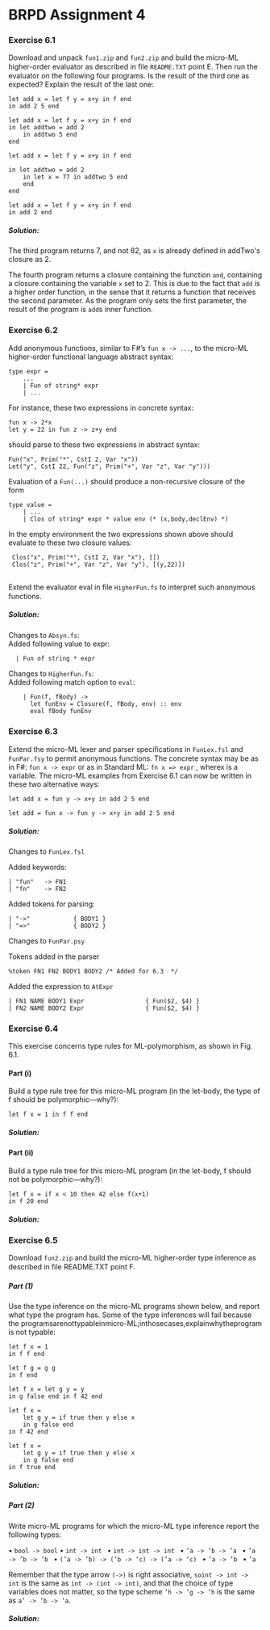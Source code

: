 # BRPD Assignment 4 

### Exercise 6.1 
Download and unpack ``fun1.zip`` and ``fun2.zip`` and build the micro-ML higher-order evaluator as described in ﬁle ``README.TXT`` point E. Then run the evaluator on the following four programs. Is the result of the third one as expected? Explain the result of the last one: 

````
let add x = let f y = x+y in f end
in add 2 5 end

let add x = let f y = x+y in f end 
in let addtwo = add 2 
    in addtwo 5 end 
end

let add x = let f y = x+y in f end 
    
in let addtwo = add 2 
    in let x = 77 in addtwo 5 end 
    end 
end

let add x = let f y = x+y in f end 
in add 2 end
````

##### Solution:
The third program returns 7, and not 82, as `x` is already defined in addTwo's closure as 2.  

The fourth program returns a closure containing the function `and`, containing a closure containing the variable `x` set to 2.
This is due to the fact that `add` is a higher order function, in the sense that it returns a function that receives the second parameter. As the program only sets the first parameter, the result of the program is `add`s inner function.

### Exercise 6.2 
Add anonymous functions, similar to F#’s ``fun x -> ...``, to the micro-ML higher-order functional language abstract syntax:

````
type expr = 
    ... 
    | Fun of string* expr 
    | ...
````

For instance, these two expressions in concrete syntax: 

````
fun x -> 2*x 
let y = 22 in fun z -> z+y end
````
should parse to these two expressions in abstract syntax: 
````
Fun("x", Prim("*", CstI 2, Var "x")) 
Let("y", CstI 22, Fun("z", Prim("+", Var "z", Var "y"))) 
````

Evaluation of a ``Fun(...)`` should produce a non-recursive closure of the form 
````
type value = 
    | ... 
    | Clos of string* expr * value env (* (x,body,declEnv) *) 
````
In the empty environment the two expressions shown above should evaluate to these two closure values:
````
 Clos("x", Prim("*", CstI 2, Var "x"), []) 
 Clos("z", Prim("+", Var "z", Var "y"), [(y,22)])
 
 ````
  Extend the evaluator eval in ﬁle ``HigherFun.fs`` to interpret such anonymous functions.


##### Solution:
Changes to `Absyn.fs`:  
Added following value to expr:
```f# script
  | Fun of string * expr
```

Changes to `HigherFun.fs`:  
Added following match option to `eval`:  
```f# script
    | Fun(f, fBody) ->
      let funEnv = Closure(f, fBody, env) :: env
      eval fBody funEnv
```
### Exercise 6.3 
Extend the micro-ML lexer and parser speciﬁcations in ``FunLex.fsl`` and ``FunPar.fsy`` to permit anonymous functions. The concrete syntax may be as in F#: ``fun x -> expr`` or as in Standard ML: ``fn x => expr`` , wherex is a variable. The micro-ML examples from Exercise 6.1 can now be written in these two alternative ways: 

````
let add x = fun y -> x+y in add 2 5 end

let add = fun x -> fun y -> x+y in add 2 5 end
````

##### Solution:

Changes to ``FunLex.fsl``

Added keywords:
````
| "fun"   -> FN1  
| "fn"    -> FN2 
````

Added tokens for parsing:
````
| "->"            { BODY1 }  
| "=>"            { BODY2 }  
````

Changes to ``FunPar.psy``

Tokens added in the parser
````
%token FN1 FN2 BODY1 BODY2 /* Added for 6.3  */
````

Added the expression to ``AtExpr``
````
| FN1 NAME BODY1 Expr                 { Fun($2, $4) } 
| FN2 NAME BODY2 Expr                 { Fun($2, $4) }
````

### Exercise 6.4 
This exercise concerns type rules for ML-polymorphism, as shown in Fig. 6.1. 
#### Part (i) 
Build a type rule tree for this micro-ML program (in the let-body, the type of f should be polymorphic—why?):

``let f x = 1 in f f end``

##### Solution:

#### Part (ii) 
Build a type rule tree for this micro-ML program (in the let-body, f should not be polymorphic—why?):
````
let f x = if x < 10 then 42 else f(x+1) 
in f 20 end
````

##### Solution:

### Exercise 6.5 
Download ``fun2.zip`` and build the micro-ML higher-order type inference as described in ﬁle README.TXT point F.

##### Part (1)  
Use the type inference on the micro-ML programs shown below, and report what type the program has. Some of the type inferences will fail because the programsarenottypableinmicro-ML;inthosecases,explainwhytheprogram is not typable:

```
let f x = 1 
in f f end

let f g = g g 
in f end

let f x = let g y = y 
in g false end in f 42 end

let f x = 
    let g y = if true then y else x 
    in g false end
in f 42 end

let f x = 
    let g y = if true then y else x 
    in g false end 
in f true end

```
##### Solution:


##### Part (2) 
Write micro-ML programs for which the micro-ML type inference report the following types:

 • ``bool -> bool`` 
 • ``int -> int ``
 • ``int -> int -> int ``
 • ``’a -> ’b -> ’a ``
 • ``’a -> ’b -> ’b ``
 • ``(’a -> ’b) -> (’b -> ’c) -> (’a -> ’c) ``
 • ``’a -> ’b ``
 • ``’a`` 
 
 Remember that the type arrow ``(->)`` is right associative, ``soint -> int -> int`` is the same as ``int -> (int -> int)``, and that the choice of type variables does not matter, so the type scheme ``’h -> ’g -> ’h`` is the same as ``a’ -> ’b -> ’a``.

##### Solution: